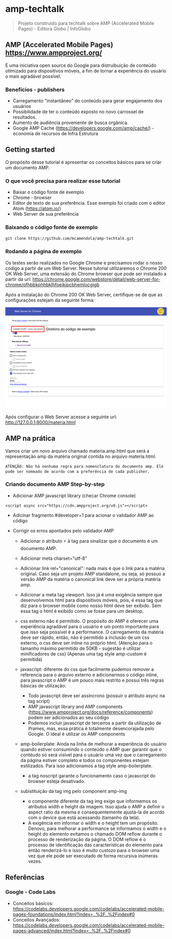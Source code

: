 # amp-techtalk
> Projeto construido para techtalk sobre AMP (Accelerated Mobile Pages) -  Editora Globo | InfoGlobo

## AMP (Accelerated Mobile Pages) https://www.ampproject.org/

É uma iniciativa open source do Google para distruibuição de conteúdo otimizado para dispositivos móveis, a fim de tornar a experiência do usuário o mais agradável possível.

### Benefícios - publishers

* Carregamento "instantâneo" do conteúdo para gerar engajamento dos usuários
* Possibilidade de ter o conteúdo exposto no novo carrossel de resultados.
* Aumento de audiência proveniente de busca orgânica.
* Google AMP Cache (https://developers.google.com/amp/cache/) - economia de recursos de Infra Estrutura

## Getting started

O propósito desse tutorial é apresentar os conceitos básicos para se criar um documento AMP.

### O que você precisa para realizar esse tutorial

* Baixar o código fonte de exemplo
* Chrome - browser
* Editor de texto de sua preferência. Esse exemplo foi criado com o editor Atom (https://atom.io/)
* Web Server de sua preferência

### Baixando o código fonte de exemplo

```shell
git clone https://github.com/mcamendola/amp-techtalk.git
```

### Rodando a página de exemplo

Os testes serão realizados no Google Chrome e precisamos rodar o nosso código a partir de um Web Server. Nesse tutorial utilizaremos o Chrome 200 OK Web Server, uma extensão do Chrome browser que pode ser instalado a partir da url: https://chrome.google.com/webstore/detail/web-server-for-chrome/ofhbbkphhbklhfoeikjpcbhemlocgigb

Após a instalação do Chrome 200 OK Web Server, certifique-se de que as configurações estejam da seguinte forma:

![alt tag](https://raw.githubusercontent.com/mcamendola/amp-techtalk/master/tutorial/chrome_web_server_configurations.png)

Após configurar o Web Server acesse a seguinte url: http://127.0.0.1:8000/materia.html

## AMP na prática

Vamos criar um novo arquivo chamado materia.amp.html que será a representação amp da matéria original contida no arquivo materia.html.

```shell
ATENÇÃO: Não há nenhuma regra para nomenclatura do documento amp. Ele pode ser nomeado de acordo com a preferência de cada publisher.
```

### Criando documento AMP Step-by-step

* Adicionar AMP javascript library (checar Chrome console)
```shell
<script async src="https://cdn.ampproject.org/v0.js"></script>
```



- Adicinar fragmento #developer=1 para acionar o validador AMP ao código

- Corrigir os erros apontados pelo validador AMP
  - Adicionar o atributo ⚡ à tag <html> para sinalizar que o documento é um documento AMP.
  - Adicionar meta charset="utf-8"
  - Adicionar link rel="canonical": nada mais é que o link para a matéria original. Caso seja um projeto AMP standalone, ou seja, só possuo a versão AMP da matéria o canonical link deve ser a própria matéria amp.
  - Adicionar a meta tag viewport. Isso já é uma exigência sempre que desenvolvemos html para dispositivos móveis, pois, é essa tag que diz para o browser mobile como nosso html deve ser exibido. Sem essa tag o html é exibido como se fosse para um desktop.

  - css externo não é permitido. O propósito do AMP é oferecer uma experiência agradável para o usuário e um ponto importante para que isso seja possível é a performance. O carregamento da matéria deve ser rápido, então, não é permitido a inclusão de um css externo, o css deve ser inline no próprio html.
     (Atenção para o tamanho máximo permitido de 50KB - sugestão é utilizar minificadores de css)
     (Apenas uma tag style amp-custom é permitida)

  - javascript: diferente do css que facilmente pudemos remover a referencia para o arquivo externo e adicionarmos o código inline, para javascript o AMP é um pouco mais restrito e possui três regras básicas de utilização:
    - Todo javascript deve ser assincrono (possuir o atributo async na tag script)
    - AMP javascript library and AMP components (https://www.ampproject.org/docs/reference/components) podem ser adicionados ao seu código
    - Podemos incluir javascript de terceiros a partir da utilização de iframes, mas, essa prática é totalmente desencorajada pelo Google. O ideal é utilizar os AMP components

  - amp-boilerplate: Ainda na linha de melhorar a experiência do usuário quando estiver consumindo o conteúdo o AMP quer garantir que o contéudo só será visível para o usuário uma vez que o carregamento da página estiver completo e todos os componentes estejam estilizados. Para isso adicionamos a tag style amp-boilerplate.
    - a tag noscript garante o funcionamento caso o javascript do browser esteja desativado.

  - subistituição da tag img pelo component amp-img
    - o componente diferente da tag img exige que informemos os atributos width e height da imagem. Isso ajuda o AMP a definir o aspect ratio da mesma e consequentemente ajustá-la de acordo com o device que está acessando (tamanho da tela).
    - A exigência em informar o width e o height tem um propósito. Denovo, para melhorar a performance se informamos o width e o height do elemento evitamos o chamado DOM reflow durante o processo de renderização da página. O DOM reflow é o processo de identificação das características do elemento para então renderizá-lo e isso é muito custozo para o browser uma vez que ele pode ser executado de forma recursiva inúmeras vezes.


## Referências

### Google - Code Labs
* Conceitos básicos: https://codelabs.developers.google.com/codelabs/accelerated-mobile-pages-foundations/index.html?index=..%2F..%2Findex#0
* Conceitos Avançados: https://codelabs.developers.google.com/codelabs/accelerated-mobile-pages-advanced/index.html?index=..%2F..%2Findex#0
